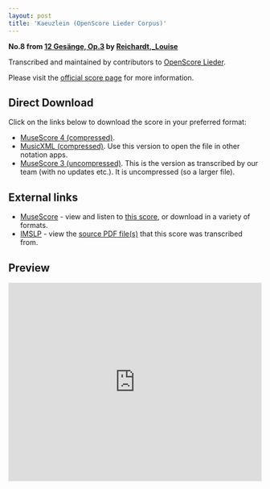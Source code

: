 ```yaml
---
layout: post
title: 'Kaeuzlein (OpenScore Lieder Corpus)'
---
```


__No.8 from [12 Gesänge, Op.3](https://fourscoreandmore.org/openscore/lieder/Reichardt,_Louise/12_Ges%C3%A4nge,_Op.3/) by [Reichardt,_Louise](https://fourscoreandmore.org/openscore/lieder/Reichardt,_Louise)__

Transcribed and maintained by contributors to [OpenScore Lieder].

Please visit the [official score page] for more information.

[official score page]: https://musescore.com/openscore-lieder-corpus/scores/5002015
[OpenScore Lieder]: https://musescore.com/openscore-lieder-corpus

## Direct Download

Click on the links below to download the score in your preferred format:
- [MuseScore 4 (compressed)](https://fourscoreandmore.org/openscore/lieder/Reichardt,_Louise/12_Ges%C3%A4nge,_Op.3/08_Kaeuzlein.mscz).
- [MusicXML (compressed)](https://fourscoreandmore.org/openscore/lieder/Reichardt,_Louise/12_Ges%C3%A4nge,_Op.3/08_Kaeuzlein.mxl). Use this version to open the file in other notation apps.
- [MuseScore 3 (uncompressed)](https://raw.githubusercontent.com/OpenScore/Lieder/refs/heads/main/scores/Reichardt,_Louise/12_Ges%C3%A4nge,_Op.3/08_Kaeuzlein/lc5002015.mscx). This is the version as transcribed by our team (with no updates etc.). It is uncompressed (so a larger file).

## External links

- [MuseScore] - view and listen to [this score][MuseScore], or download in a variety of formats.
- [IMSLP] - view the [source PDF file(s)][IMSLP] that this score was transcribed from.

[MuseScore]: https://musescore.com/score/5002015
[IMSLP]: https://imslp.org/wiki/Special:ReverseLookup/511854

## Preview

<iframe width="100%" height="394" src="https://musescore.com/openscore-lieder-corpus/scores/5002015/embed" frameborder="0" allowfullscreen allow="autoplay; fullscreen"></iframe>
